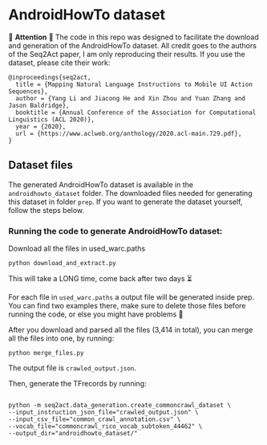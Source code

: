 # AndroidHowTo dataset

:rotating_light: **Attention** :rotating_light: The code in this repo was designed to facilitate the download and generation of the AndroidHowTo dataset. All credit goes to the authors of the Seq2Act paper, I am only reproducing their results. If you use the dataset, please cite their work:

```
@inproceedings{seq2act,
  title = {Mapping Natural Language Instructions to Mobile UI Action Sequences},
  author = {Yang Li and Jiacong He and Xin Zhou and Yuan Zhang and Jason Baldridge},
  booktitle = {Annual Conference of the Association for Computational Linguistics (ACL 2020)},
  year = {2020},
  url = {https://www.aclweb.org/anthology/2020.acl-main.729.pdf},
}
```

## Dataset files

The generated AndroidHowTo dataset is available in the ```androidhowto_dataset``` folder. The downloaded files needed for generating this dataset in folder ```prep```. If you want to generate the dataset yourself, follow the steps below.

### Running the code to generate AndroidHowTo dataset:

Download all the files in used_warc.paths

```
python download_and_extract.py
```

This will take a LONG time, come back after two days :hourglass_flowing_sand:


For each file in ```used_warc.paths``` a output file will be generated inside prep. You can find two examples there, make sure to delete those files before running the code, or else you might have problems :bug: 


After you download and parsed all the files (3,414 in total), you can merge all the files into one, by running:

```
python merge_files.py
```

The output file is ```crawled_output.json```.

Then, generate the TFrecords by running:

```

python -m seq2act.data_generation.create_commoncrawl_dataset \
--input_instruction_json_file="crawled_output.json" \
--input_csv_file="common_crawl_annotation.csv" \
--vocab_file="commoncrawl_rico_vocab_subtoken_44462" \
--output_dir="androidhowto_dataset/"

```